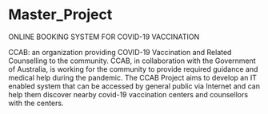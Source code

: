 # Master_Project
ONLINE BOOKING SYSTEM FOR COVID-19 VACCINATION

CCAB: an organization providing COVID-19 Vaccination and Related Counselling to the community. CCAB, in collaboration with the Government of Australia, is working for the community to provide required guidance and medical help during the pandemic.
The CCAB Project aims to develop an IT enabled system that can be accessed by general public via Internet and can help them discover nearby covid-19 vaccination centers and counsellors with the centers.


